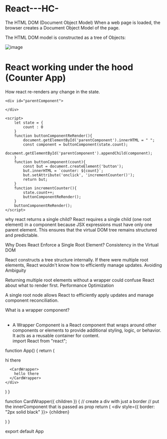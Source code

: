 # React---HC-

The HTML DOM (Document Object Model)
When a web page is loaded, the browser creates a Document Object Model of the page.

The HTML DOM model is constructed as a tree of Objects:

![image](https://github.com/user-attachments/assets/2090817a-5475-4451-ba2f-7788ec08a849)



# React working under the hood (Counter App)
How react re-renders any change in the state.

<!DOCTYPE html>
<html lang="en">
<head>
    <meta charset="UTF-8">
    <meta name="viewport" content="width=device-width, initial-scale=1.0">
    <title>Document</title>
</head>
<body>

    <div id="parentComponent">

    </div>

    <script>
        let state = {
            count : 0
        }
        function buttonComponentReRender(){
            document.getElementById('parentComponent').innerHTML = " ";
            const component = buttonComponent(state.count);
            document.getElementById('parentComponent').appendChild(component);
        }
        function buttonComponent(count){
            const but = document.createElement('button');
            but.innerHTML = `counter: ${count}`;
            but.setAttribute('onclick', 'incrementCounter()');
            return but;
        }
        function incrementCounter(){
            state.count++;
            buttonComponentReRender();
        }
        buttonComponentReRender();
    </script>
    
</body>
</html>




why react returns a single child?
React requires a single child (one root element) in a component because JSX expressions must have only one parent element. This ensures that the virtual DOM tree remains structured and predictable.

Why Does React Enforce a Single Root Element?
Consistency in the Virtual DOM

React constructs a tree structure internally. If there were multiple root elements, React wouldn't know how to efficiently manage updates.
Avoiding Ambiguity

Returning multiple root elements without a wrapper could confuse React about what to render first.
Performance Optimization

A single root node allows React to efficiently apply updates and manage component reconciliation.


What is a wrapper component? <br /> <br />
- A Wrapper Component is a React component that wraps around other components or elements to provide additional styling, logic, or behavior. It acts as a reusable container for content. <br />
import React from "react";

function App() {
  return (
    <div>
      <CardWrapper>
        hi there
      </CardWrapper>

      <CardWrapper>
        hello there
      </CardWrapper>
    </div>
  )
}

function CardWrapper({ children }) {
  // create a div with just a border
  // put the innerComponent that is passed as prop
  return (
    <div style={{ border: "2px solid black" }}>
      {children}
    </div>
  )
}

export default App


